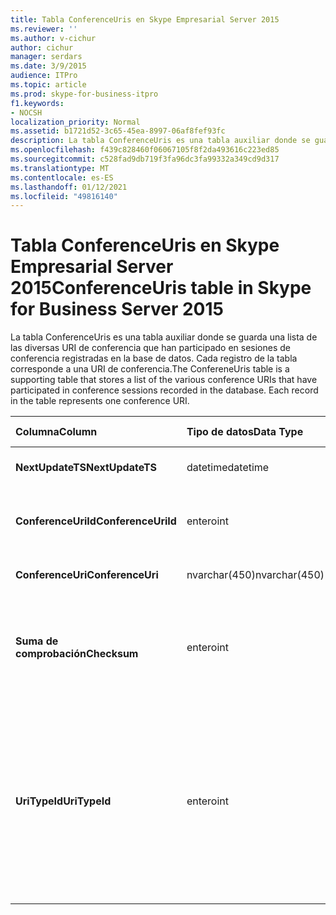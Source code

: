 ```yaml
---
title: Tabla ConferenceUris en Skype Empresarial Server 2015
ms.reviewer: ''
ms.author: v-cichur
author: cichur
manager: serdars
ms.date: 3/9/2015
audience: ITPro
ms.topic: article
ms.prod: skype-for-business-itpro
f1.keywords:
- NOCSH
localization_priority: Normal
ms.assetid: b1721d52-3c65-45ea-8997-06af8fef93fc
description: La tabla ConferenceUris es una tabla auxiliar donde se guarda una lista de las diversas URI de conferencia que han participado en sesiones de conferencia registradas en la base de datos. Cada registro de la tabla corresponde a una URI de conferencia.
ms.openlocfilehash: f439c828460f06067105f8f2da493616c223ed85
ms.sourcegitcommit: c528fad9db719f3fa96dc3fa99332a349cd9d317
ms.translationtype: MT
ms.contentlocale: es-ES
ms.lasthandoff: 01/12/2021
ms.locfileid: "49816140"
---
```

# <a name="conferenceuris-table-in-skype-for-business-server-2015"></a><span data-ttu-id="3a02c-104">Tabla ConferenceUris en Skype Empresarial Server 2015</span><span class="sxs-lookup"><span data-stu-id="3a02c-104">ConferenceUris table in Skype for Business Server 2015</span></span>
 
<span data-ttu-id="3a02c-p102">La tabla ConferenceUris es una tabla auxiliar donde se guarda una lista de las diversas URI de conferencia que han participado en sesiones de conferencia registradas en la base de datos. Cada registro de la tabla corresponde a una URI de conferencia.</span><span class="sxs-lookup"><span data-stu-id="3a02c-p102">The ConfereneUris table is a supporting table that stores a list of the various conference URIs that have participated in conference sessions recorded in the database. Each record in the table represents one conference URI.</span></span>
  
|<span data-ttu-id="3a02c-107">**Columna**</span><span class="sxs-lookup"><span data-stu-id="3a02c-107">**Column**</span></span>|<span data-ttu-id="3a02c-108">**Tipo de datos**</span><span class="sxs-lookup"><span data-stu-id="3a02c-108">**Data Type**</span></span>|<span data-ttu-id="3a02c-109">**Clave/índice**</span><span class="sxs-lookup"><span data-stu-id="3a02c-109">**Key/Index**</span></span>|<span data-ttu-id="3a02c-110">**Detalles**</span><span class="sxs-lookup"><span data-stu-id="3a02c-110">**Details**</span></span>|
|:-----|:-----|:-----|:-----|
|<span data-ttu-id="3a02c-111">**NextUpdateTS**</span><span class="sxs-lookup"><span data-stu-id="3a02c-111">**NextUpdateTS**</span></span> <br/> |<span data-ttu-id="3a02c-112">datetime</span><span class="sxs-lookup"><span data-stu-id="3a02c-112">datetime</span></span>  <br/> |<span data-ttu-id="3a02c-113">Principal</span><span class="sxs-lookup"><span data-stu-id="3a02c-113">Primary</span></span>  <br/> |<span data-ttu-id="3a02c-114">Marca de tiempo, interna utilizada.</span><span class="sxs-lookup"><span data-stu-id="3a02c-114">Time stamp, Internal used.</span></span>  <br/> |
|<span data-ttu-id="3a02c-115">**ConferenceUriId**</span><span class="sxs-lookup"><span data-stu-id="3a02c-115">**ConferenceUriId**</span></span> <br/> |<span data-ttu-id="3a02c-116">entero</span><span class="sxs-lookup"><span data-stu-id="3a02c-116">int</span></span>  <br/> |<span data-ttu-id="3a02c-117">Principal</span><span class="sxs-lookup"><span data-stu-id="3a02c-117">Primary</span></span>  <br/> |<span data-ttu-id="3a02c-118">Número único que identifica esta URI de conferencia.</span><span class="sxs-lookup"><span data-stu-id="3a02c-118">Unique number identifying this conference URI.</span></span>  <br/> |
|<span data-ttu-id="3a02c-119">**ConferenceUri**</span><span class="sxs-lookup"><span data-stu-id="3a02c-119">**ConferenceUri**</span></span> <br/> |<span data-ttu-id="3a02c-120">nvarchar(450)</span><span class="sxs-lookup"><span data-stu-id="3a02c-120">nvarchar(450)</span></span>  <br/> ||<span data-ttu-id="3a02c-121">URI de conferencia.</span><span class="sxs-lookup"><span data-stu-id="3a02c-121">Conference URI.</span></span>  <br/> |
|<span data-ttu-id="3a02c-122">**Suma de comprobación**</span><span class="sxs-lookup"><span data-stu-id="3a02c-122">**Checksum**</span></span> <br/> |<span data-ttu-id="3a02c-123">entero</span><span class="sxs-lookup"><span data-stu-id="3a02c-123">int</span></span>  <br/> ||<span data-ttu-id="3a02c-p103">Suma de comprobación de ConferenceUri. Se utiliza para acelerar las búsquedas en bases de datos.</span><span class="sxs-lookup"><span data-stu-id="3a02c-p103">Checksum of ConferenceUri. Used to increases the speed of database searches.</span></span>  <br/> |
|<span data-ttu-id="3a02c-126">**UriTypeId**</span><span class="sxs-lookup"><span data-stu-id="3a02c-126">**UriTypeId**</span></span> <br/> |<span data-ttu-id="3a02c-127">entero</span><span class="sxs-lookup"><span data-stu-id="3a02c-127">int</span></span>  <br/> |<span data-ttu-id="3a02c-128">Externo</span><span class="sxs-lookup"><span data-stu-id="3a02c-128">Foreign</span></span>  <br/> |<span data-ttu-id="3a02c-129">Tipo de URI, como por ejemplo conf:chat para conferencia de mensajería instantánea, o conf:audio-video para conferencia A/V.</span><span class="sxs-lookup"><span data-stu-id="3a02c-129">URI type, such as conf:chat for IM conference, or conf:audio-video for audio/video conference.</span></span> <span data-ttu-id="3a02c-130">Vea la [tabla UriTypes para](uritypes.md) obtener más información.</span><span class="sxs-lookup"><span data-stu-id="3a02c-130">See the [UriTypes table](uritypes.md) table for more information.</span></span> <br/> |
   


